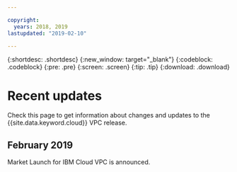 ```yaml
---

copyright:
  years: 2018, 2019
lastupdated: "2019-02-10"

---
```


{:shortdesc: .shortdesc}
{:new_window: target="_blank"}
{:codeblock: .codeblock}
{:pre: .pre}
{:screen: .screen}
{:tip: .tip}
{:download: .download}

# Recent updates

Check this page to get information about changes and updates to the {{site.data.keyword.cloud}} VPC release.

## February 2019

Market Launch for IBM Cloud VPC is announced.


